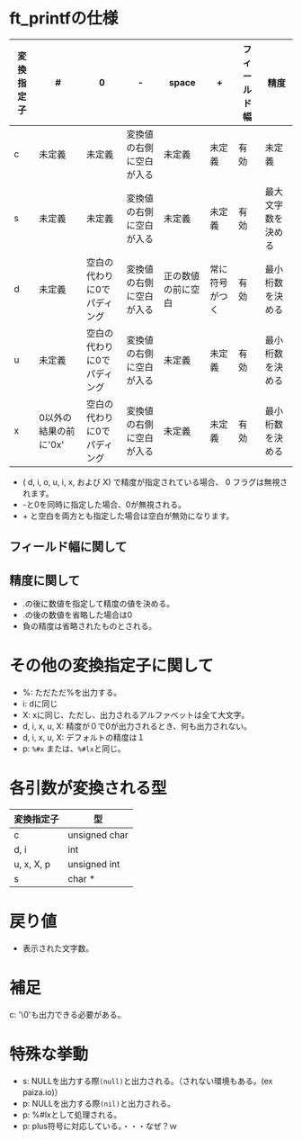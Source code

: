 
# ft_printfの仕様

|変換指定子|#|0|-|space|+|フィールド幅|精度|
|--|--|--|--|--|--|--|--|
|c|未定義|未定義|変換値の右側に空白が入る|未定義|未定義|有効|未定義|
|s|未定義|未定義|変換値の右側に空白が入る|未定義|未定義|有効|最大文字数を決める|
|d|未定義|空白の代わりに0でパディング|変換値の右側に空白が入る|正の数値の前に空白|常に符号がつく|有効|最小桁数を決める|
|u|未定義|空白の代わりに0でパディング|変換値の右側に空白が入る|未定義|未定義|有効|最小桁数を決める|
|x|0以外の結果の前に'0x'|空白の代わりに0でパディング|変換値の右側に空白が入る|未定義|未定義|有効|最小桁数を決める|

* ( d, i, o, u, i, x, および X) で精度が指定されている場合、 0 フラグは無視されます。
* -と0を同時に指定した場合、0が無視される。
* \+ と空白を両方とも指定した場合は空白が無効になります。

## フィールド幅に関して

## 精度に関して

* .の後に数値を指定して精度の値を決める。
* .の後の数値を省略した場合は0
* 負の精度は省略されたものとされる。

# その他の変換指定子に関して
* %: ただただ%を出力する。
* i: dに同じ
* X: xに同じ、ただし、出力されるアルファベットは全て大文字。
* d, i, x, u, X: 精度が０で0が出力されるとき、何も出力されない。
* d, i, x, u, X: デフォルトの精度は１
* p: `%#x` または、`%#lx`と同じ。

# 各引数が変換される型

| 変換指定子| 型|
|--|--|
|c| unsigned char|
|d, i| int|
|u, x, X, p| unsigned int|
|s| char *|

# 戻り値

* 表示された文字数。

# 補足

c: '\0'も出力できる必要がある。

# 特殊な挙動

* s: NULLを出力する際`(null)`と出力される。（されない環境もある。(ex paiza.io)）
* p: NULLを出力する際`(nil)`と出力される。
* p: %#lxとして処理される。
* p: plus符号に対応している。・・・なぜ？ｗ
